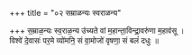 +++
title = "०२ सम्राळन्यः स्वराळन्य"

+++
स॒म्राळ॒न्यः स्व॒राळ॒न्य उ॑च्यते वां म॒हान्ता॒विन्द्रा॒वरु॑णा म॒हाव॑सू ।  
विश्वे॑ दे॒वासः॑ पर॒मे व्यो॑मनि॒ सं वा॒मोजो॑ वृषणा॒ सं बलं॑ दधुः ॥